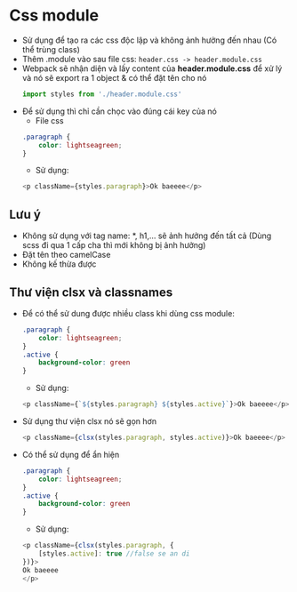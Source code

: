 # Css module 
- Sử dụng để tạo ra các css độc lập và không ảnh hưởng đến nhau (Có thể trùng class)
- Thêm .module vào sau file css: `header.css -> header.module.css`
- Webpack sẽ nhận diện và lấy content của **header.module.css** để xử lý và nó sẽ export ra 1 object & có thể đặt tên cho nó 
    ```js
    import styles from './header.module.css'
    ```
- Để sử dụng thì chỉ cần chọc vào đúng cái key của nó 
    - File css 
    ```css 
    .paragraph {
        color: lightseagreen;
    }
    ```
    - Sử dụng: 
    ```js
    <p className={styles.paragraph}>Ok baeeee</p>
    ```
## Lưu ý
- Không sử dụng với tag name: *, h1,... sẽ ảnh hưởng đến tất cả (Dùng scss đi qua 1 cấp cha thì mới không bị ảnh hưởng)
- Đặt tên theo camelCase 
- Không kế thừa được
## Thư viện clsx và classnames
- Để có thể sử dung được nhiều class khi dùng css module: 
    ```css 
    .paragraph {
        color: lightseagreen;
    }
    .active {
        background-color: green
    }
    ```
    - Sử dụng: 
    ```js
    <p className={`${styles.paragraph} ${styles.active}`}>Ok baeeee</p>
    ```
- Sử dụng thư viện clsx nó sẽ gọn hơn
    ```js
    <p className={clsx(styles.paragraph, styles.active)}>Ok baeeee</p>
    ```
- Có thể sử dụng để ẩn hiện 
    ```css 
    .paragraph {
        color: lightseagreen;
    }
    .active {
        background-color: green
    }
    ```
    - Sử dụng: 
    ```js
    <p className={clsx(styles.paragraph, {
        [styles.active]: true //false se an di
    })}>
    Ok baeeee
    </p>
    ```